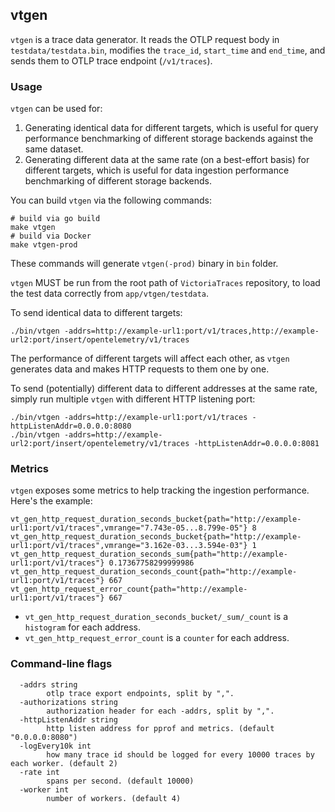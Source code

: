 ## vtgen

`vtgen` is a trace data generator. It reads the OTLP request body in `testdata/testdata.bin`, modifies the `trace_id`, `start_time` and `end_time`, and sends them to OTLP trace endpoint (`/v1/traces`).

### Usage
`vtgen` can be used for:
1. Generating identical data for different targets, which is useful for query performance benchmarking of different storage backends against the same dataset.
2. Generating different data at the same rate (on a best-effort basis) for different targets, which is useful for data ingestion performance benchmarking of different storage backends.

You can build `vtgen` via the following commands:
```
# build via go build
make vtgen
# build via Docker
make vtgen-prod
```

These commands will generate `vtgen(-prod)` binary in `bin` folder.

`vtgen` MUST be run from the root path of `VictoriaTraces` repository, to load the test data correctly from `app/vtgen/testdata`.

To send identical data to different targets:
```
./bin/vtgen -addrs=http://example-url1:port/v1/traces,http://example-url2:port/insert/opentelemetry/v1/traces
```
The performance of different targets will affect each other, as `vtgen` generates data and makes HTTP requests to them one by one.

To send (potentially) different data to different addresses at the same rate, simply run multiple `vtgen` with different HTTP listening port:
```
./bin/vtgen -addrs=http://example-url1:port/v1/traces -httpListenAddr=0.0.0.0:8080
./bin/vtgen -addrs=http://example-url2:port/insert/opentelemetry/v1/traces -httpListenAddr=0.0.0.0:8081
```

### Metrics
`vtgen` exposes some metrics to help tracking the ingestion performance. Here's the example:
```
vt_gen_http_request_duration_seconds_bucket{path="http://example-url1:port/v1/traces",vmrange="7.743e-05...8.799e-05"} 8
vt_gen_http_request_duration_seconds_bucket{path="http://example-url1:port/v1/traces",vmrange="3.162e-03...3.594e-03"} 1
vt_gen_http_request_duration_seconds_sum{path="http://example-url1:port/v1/traces"} 0.17367758299999986
vt_gen_http_request_duration_seconds_count{path="http://example-url1:port/v1/traces"} 667
vt_gen_http_request_error_count{path="http://example-url1:port/v1/traces"} 667
```

- `vt_gen_http_request_duration_seconds_bucket/_sum/_count` is a `histogram` for each address.
- `vt_gen_http_request_error_count` is a `counter` for each address.

### Command-line flags
```
  -addrs string
        otlp trace export endpoints, split by ",".
  -authorizations string
        authorization header for each -addrs, split by ",".
  -httpListenAddr string
        http listen address for pprof and metrics. (default "0.0.0.0:8080")
  -logEvery10k int
        how many trace id should be logged for every 10000 traces by each worker. (default 2)
  -rate int
        spans per second. (default 10000)
  -worker int
        number of workers. (default 4)
```